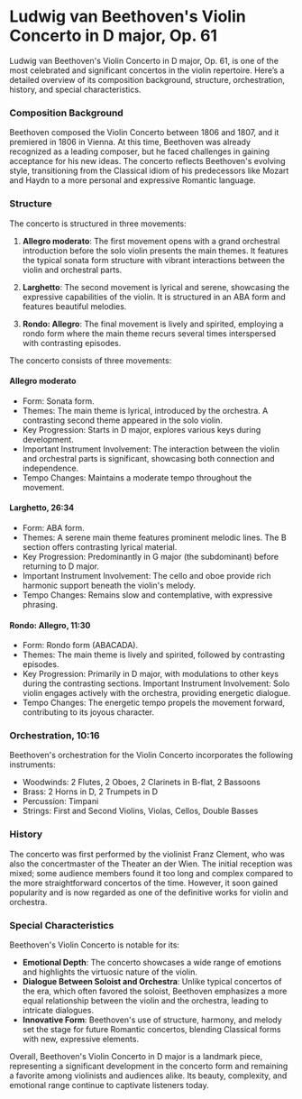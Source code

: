 # Ludwig van Beethoven's Violin Concerto in D major, Op. 61 
Ludwig van Beethoven's Violin Concerto in D major, Op. 61, is one of the most celebrated and significant concertos in the violin repertoire. Here’s a detailed overview of its composition background, structure, orchestration, history, and special characteristics.

### Composition Background
Beethoven composed the Violin Concerto between 1806 and 1807, and it premiered in 1806 in Vienna. At this time, Beethoven was already recognized as a leading composer, but he faced challenges in gaining acceptance for his new ideas. The concerto reflects Beethoven's evolving style, transitioning from the Classical idiom of his predecessors like Mozart and Haydn to a more personal and expressive Romantic language.

### Structure
The concerto is structured in three movements:

1. **Allegro moderato**: The first movement opens with a grand orchestral introduction before the solo violin presents the main themes. It features the typical sonata form structure with vibrant interactions between the violin and orchestral parts.

2. **Larghetto**: The second movement is lyrical and serene, showcasing the expressive capabilities of the violin. It is structured in an ABA form and features beautiful melodies.

3. **Rondo: Allegro**: The final movement is lively and spirited, employing a rondo form where the main theme recurs several times interspersed with contrasting episodes.


The concerto consists of three movements:

#### Allegro moderato

- Form: Sonata form.
- Themes:
The main theme is lyrical, introduced by the orchestra.
A contrasting second theme appeared in the solo violin.
- Key Progression: Starts in D major, explores various keys during development.
- Important Instrument Involvement: The interaction between the violin and orchestral parts is significant, showcasing both connection and independence.
- Tempo Changes: Maintains a moderate tempo throughout the movement.

#### Larghetto, 26:34

- Form: ABA form.
- Themes:
A serene main theme features prominent melodic lines.
The B section offers contrasting lyrical material.
- Key Progression: Predominantly in G major (the subdominant) before returning to D major.
- Important Instrument Involvement: The cello and oboe provide rich harmonic support beneath the violin's melody.
- Tempo Changes: Remains slow and contemplative, with expressive phrasing.

#### Rondo: Allegro, 11:30

- Form: Rondo form (ABACADA).
- Themes:
The main theme is lively and spirited, followed by contrasting episodes.
- Key Progression: Primarily in D major, with modulations to other keys during the contrasting sections.
Important Instrument Involvement: Solo violin engages actively with the orchestra, providing energetic dialogue.
- Tempo Changes: The energetic tempo propels the movement forward, contributing to its joyous character.


### Orchestration, 10:16

Beethoven's orchestration for the Violin Concerto incorporates the following instruments:

- Woodwinds: 2 Flutes, 2 Oboes, 2 Clarinets in B-flat, 2 Bassoons
- Brass: 2 Horns in D, 2 Trumpets in D
- Percussion: Timpani
- Strings: First and Second Violins, Violas, Cellos, Double Basses

### History
The concerto was first performed by the violinist Franz Clement, who was also the concertmaster of the Theater an der Wien. The initial reception was mixed; some audience members found it too long and complex compared to the more straightforward concertos of the time. However, it soon gained popularity and is now regarded as one of the definitive works for violin and orchestra.

### Special Characteristics

Beethoven's Violin Concerto is notable for its:

- **Emotional Depth**: The concerto showcases a wide range of emotions and highlights the virtuosic nature of the violin.
- **Dialogue Between Soloist and Orchestra**: Unlike typical concertos of the era, which often favored the soloist, Beethoven emphasizes a more equal relationship between the violin and the orchestra, leading to intricate dialogues.
- **Innovative Form**: Beethoven's use of structure, harmony, and melody set the stage for future Romantic concertos, blending Classical forms with new, expressive elements.

Overall, Beethoven's Violin Concerto in D major is a landmark piece, representing a significant development in the concerto form and remaining a favorite among violinists and audiences alike. Its beauty, complexity, and emotional range continue to captivate listeners today.